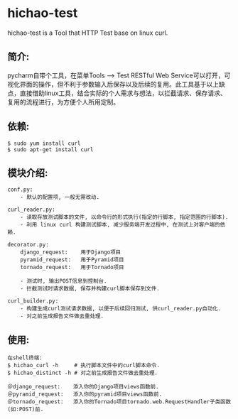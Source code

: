 hichao-test
===========

hichao-test is a Tool that HTTP Test base on linux curl.

简介:
-----

pycharm自带个工具，在菜单Tools --> Test RESTful Web Service可以打开，可视化界面的操作，但不利于参数输入后保存以及后续的复用。此工具基于以上缺点，直接借助linux工具，结合实际的个人需求与想法，以拦截请求、保存请求、复用的流程进行，为方便个人所用定制。

依赖:
-----

    $ sudo yum install curl
    $ sudo apt-get install curl
    
模块介绍:
---------

    conf.py:
        - 默认的配置项, 一般无需改动.

    curl_reader.py:
        - 读取存放测试脚本的文件, 以命令行的形式执行(指定的行脚本, 指定范围的行脚本).
        - 利用 linux curl 构建测试脚本, 减少服务端开发过程中, 在测试上对客户端的依赖.

    decorator.py:
        django_request:    用于Django项目
        pyramid_request:   用于Pyramid项目
        tornado_request:   用于Tornado项目

        - 测试时, 输出POST信息到控制台.
        - 拦截测试时请求数据, 保存并构建curl脚本保存到文件.

    curl_builder.py:
        - 构建生成curl测试请求数据, 以便于后续回归测试, 供curl_reader.py自动化.
        - 对之前生成报告文件做去重处理.

使用:
-----
    在shell终端:
    $ hichao_curl -h     # 执行脚本文件中的curl脚本命令.
    $ hichao_distinct -h # 对之前生成报告文件做去重处理.
    
    ＠django_request:    添入你的Django项目views函数前.
    ＠pyramid_request:   添入你的pyramid项目views函数前.
    ＠tornado_request:   添入你的Tornado项目tornado.web.RequestHandler子类函数(如:POST)前.
